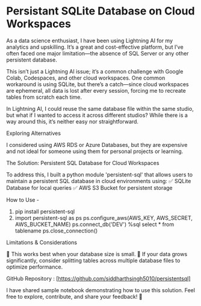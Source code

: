 # Persistant SQLite Database on Cloud Workspaces 

As a data science enthusiast, I have been using Lightning AI for my analytics and upskilling. It’s a great and cost-effective platform, but I’ve often faced one major limitation—the absence of SQL Server or any other persistent database.

This isn’t just a Lightning AI issue; it’s a common challenge with Google Colab, Codespaces, and other cloud workspaces. One common workaround is using SQLite, but there’s a catch—since cloud workspaces are ephemeral, all data is lost after every session, forcing me to recreate tables from scratch each time.

In Lightning AI, I could reuse the same database file within the same studio, but what if I wanted to access it across different studios? While there is a way around this, it’s neither easy nor straightforward.

Exploring Alternatives

I considered using AWS RDS or Azure Databases, but they are expensive and not ideal for someone using them for personal projects or learning.

The Solution: Persistent SQL Database for Cloud Workspaces

To address this, I built a python module 'persistent-sql' that allows users to maintain a persistent SQL database in cloud environments using:
✅ SQLite Database for local queries
✅ AWS S3 Bucket for persistent storage

How to Use - 
1. pip install persistent-sql
2. import persistent-sql as ps
	ps.configure_aws(AWS_KEY, AWS_SECRET, AWS_BUCKET_NAME) 
	ps.connect_db('DEV')
	%sql select * from tablename
	ps.close_connection()

Limitations & Considerations

🔹 This works best when your database size is small.
🔹 If your data grows significantly, consider splitting tables across multiple database files to optimize performance.

GitHub Repository : [https://github.com/siddharthsingh5010/persistentsql]

I have shared sample notebook demonstrating how to use this solution. Feel free to explore, contribute, and share your feedback! 🚀
